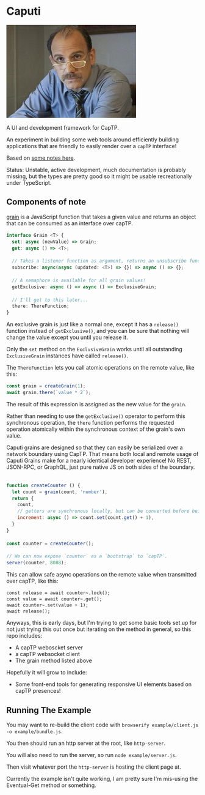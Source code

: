 # Caputi

![Caputo from Orange is the New Black. Mostly because of the name, but if you think about it, he's the guy tasked with keeping a jail operating smoothly.](./caputo.jpg)

A UI and development framework for CapTP.

An experiment in building some web tools around efficiently building applications that are friendly to easily render over a `capTP` interface!

Based on [some notes here](https://roamresearch.com/#/app/danfinlay/page/1xxtcDrhI).

Status: Unstable, active development, much documentation is probably missing, but the types are pretty good so it might be usable recreationally under TypeScript.

## Components of note

[grain](./src/grain.js) is a JavaScript function that takes a given value and returns an object that can be consumed as an interface over capTP.

```typescript
interface Grain <T> {
  set: async (newValue) => Grain;
  get: async () => <T>;

  // Takes a listener function as argument, returns an unsubscribe function.
  subscribe: async(async (updated: <T>) => {}) => async () => {};

  // A semaphore is available for all grain values!
  getExclusive: async () => async () => ExclusiveGrain;

  // I'll get to this later...
  there: ThereFunction;
}
```
An exclusive grain is just like a normal one, except it has a `release()` function instead of `getExclusive()`, and you can be sure that nothing will change the value except you until you release it.

Only the `set` method on the `ExclusiveGrain` works until all outstanding `ExclusiveGrain` instances have called `release()`.

The `ThereFunction` lets you call atomic operations on the remote value, like this:

```javascript
const grain = createGrain(1);
await grain.there(`value * 2`);
```
The result of this expression is assigned as the new value for the `grain`.

Rather than needing to use the `getExclusive()` operator to perform this synchronous operation, the `there` function performs the requested operation atomically within the synchronous context of the grain's own value.

Caputi grains are designed so that they can easily be serialized over a network boundary using CapTP. That means both local and remote usage of Caputi Grains make for a nearly identical developer experience! No REST, JSON-RPC, or GraphQL, just pure native JS on both sides of the boundary.

```javascript

function createCounter () {
  let count = grain(count, 'number'),
  return {
    count,
    // getters are synchronous locally, but can be converted before being passed to capTP:
    increment: async () => count.set(count.get() + 1),
  }
}

const counter = createCounter();

// We can now expose `counter` as a `bootstrap` to `capTP`.
server(counter, 8088);
```

This can allow safe async operations on the remote value when transmitted over capTP, like this:
```
const release = await counter~.lock();
const value = await counter~.get();
await counter~.set(value + 1);
await release();
```

Anyways, this is early days, but I'm trying to get some basic tools set up for not just trying this out once but iterating on the method in general, so this repo includes:

- A capTP weboscket server
- a capTP websocket client
- The grain method listed above

Hopefully it will grow to include:

- Some front-end tools for generating responsive UI elements based on capTP presences!

## Running The Example

You may want to re-build the client code with `browserify example/client.js -o example/bundle.js`.

You then should run an http server at the root, like `http-server`.

You will also need to run the server, so run `node example/server.js`.

Then visit whatever port the `http-server` is hosting the client page at.

Currently the example isn't quite working, I am pretty sure I'm mis-using the Eventual-Get method or something.

